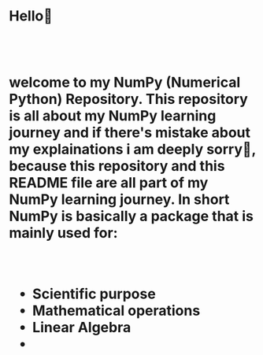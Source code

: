 <h1>Hello👋<h1/><br>
<p>welcome to my NumPy (Numerical Python) Repository. This repository is all about my NumPy learning journey and if there's mistake about my explainations i am deeply sorry🙏, because this repository and this README file are all part of my NumPy learning journey. In short NumPy is basically a package that is mainly used for:</p><br>
<ul>
    <li>Scientific purpose</li>
    <li>Mathematical operations</li>
    <li>Linear Algebra<li/>
<ul/>